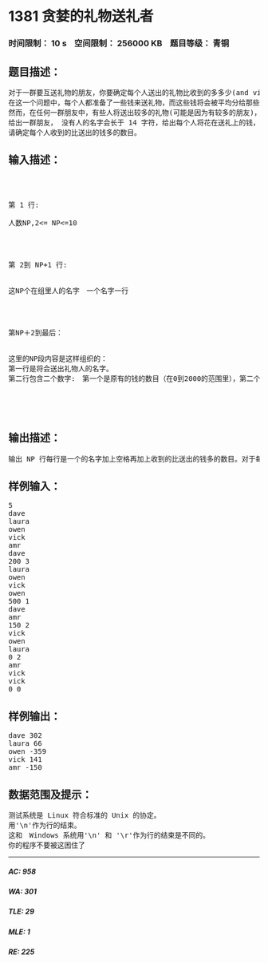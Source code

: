 # 1381 贪婪的礼物送礼者   
### 时间限制： 10 s&nbsp;&nbsp;&nbsp;&nbsp;空间限制： 256000 KB&nbsp;&nbsp;&nbsp;&nbsp;题目等级： 青铜  
## 题目描述：  

<pre>
对于一群要互送礼物的朋友，你要确定每个人送出的礼物比收到的多多少(and vice versa for those who view gift giving with cynicism)。  
在这一个问题中，每个人都准备了一些钱来送礼物，而这些钱将会被平均分给那些将收到他的礼物的人。  
然而，在任何一群朋友中，有些人将送出较多的礼物(可能是因为有较多的朋友)，有些人有准备了较多的钱。  
给出一群朋友， 没有人的名字会长于 14 字符，给出每个人将花在送礼上的钱，和将收到他的礼物的人的列表，  
请确定每个人收到的比送出的钱多的数目。
</pre>
  
  
## 输入描述：  

<pre>



第 1 行:

人数NP,2<= NP<=10 




第 2到 NP+1 行: 


这NP个在组里人的名字　一个名字一行




第NP＋2到最后：


这里的NP段内容是这样组织的：  
第一行是将会送出礼物人的名字。  
第二行包含二个数字:　第一个是原有的钱的数目（在0到2000的范围里），第二个NGi是将收到这个送礼者礼物的人的个数 如果 NGi 是非零的, 在下面 NGi 行列出礼物的接受者的名字，一个名字一行。




</pre>
  
  
## 输出描述：  

<pre>
输出 NP 行每行是一个的名字加上空格再加上收到的比送出的钱多的数目。对于每一个人，他名字的打印顺序应和他在输入的2到NP＋1行中输入的顺序相同。所有的送礼的钱都是整数。每个人把相同数目的钱给每位要送礼的朋友，而且尽可能多给，不能给出的钱被送礼者自己保留。
</pre>
  
  
## 样例输入：  

<pre>
5  
dave  
laura  
owen  
vick  
amr  
dave  
200 3  
laura  
owen  
vick  
owen  
500 1  
dave  
amr  
150 2  
vick  
owen  
laura  
0 2  
amr  
vick  
vick  
0 0
</pre>
  
  
## 样例输出：  

<pre>
dave 302  
laura 66  
owen -359  
vick 141  
amr -150
</pre>
  
  
## 数据范围及提示：  

<pre>
测试系统是 Linux 符合标准的 Unix 的协定。  
用'\n'作为行的结束。  
这和　Windows 系统用'\n' 和 '\r'作为行的结束是不同的。  
你的程序不要被这困住了
</pre>
  
  
***  

##### AC: 958  
##### WA: 301  
##### TLE: 29  
##### MLE: 1  
##### RE: 225  
